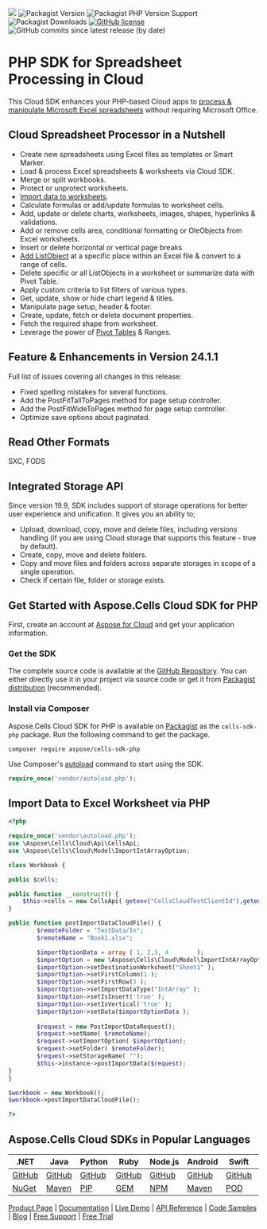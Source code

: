 ![](https://img.shields.io/badge/REST%20API-v3.0-lightgrey) ![Packagist Version](https://img.shields.io/packagist/v/aspose/cells-sdk-php) ![Packagist PHP Version Support](https://img.shields.io/packagist/php-v/aspose/cells-sdk-php) ![Packagist Downloads](https://img.shields.io/packagist/dt/aspose/cells-sdk-php) [![GitHub license](https://img.shields.io/github/license/aspose-cells-cloud/aspose-cells-cloud-java)](https://github.com/aspose-cells-cloud/aspose-cells-cloud-php/blob/master/LICENSE) ![GitHub commits since latest release (by date)](https://img.shields.io/github/commits-since/aspose-cells-cloud/aspose-cells-cloud-php/24.1.1)

# PHP SDK for Spreadsheet Processing in Cloud

This Cloud SDK enhances your PHP-based Cloud apps to [process & manipulate Microsoft Excel spreadsheets](https://products.aspose.cloud/cells/php) without requiring Microsoft Office.

## Cloud Spreadsheet Processor in a Nutshell

- Create new spreadsheets using Excel files as templates or Smart Marker.
- Load & process Excel spreadsheets & worksheets via Cloud SDK.
- Merge or split workbooks.
- Protect or unprotect worksheets.
- [Import data to worksheets](https://docs.aspose.cloud/cells/import-data-into-worksheet/).
- Calculate formulas or add/update formulas to worksheet cells.
- Add, update or delete charts, worksheets, images, shapes, hyperlinks & validations.
- Add or remove cells area, conditional formatting or OleObjects from Excel worksheets.
- Insert or delete horizontal or vertical page breaks
- [Add ListObject](https://docs.aspose.cloud/cells/working-with-list-object-or-table/) at a specific place within an Excel file & convert to a range of cells.
- Delete specific or all ListObjects in a worksheet or summarize data with Pivot Table.
- Apply custom criteria to list filters of various types.
- Get, update, show or hide chart legend & titles.
- Manipulate page setup, header & footer.
- Create, update, fetch or delete document properties.
- Fetch the required shape from worksheet.
- Leverage the power of [Pivot Tables](https://docs.aspose.cloud/cells/working-with-pivot-tables/) & Ranges.

## Feature & Enhancements in Version 24.1.1

Full list of issues covering all changes in this release:

- Fixed spelling mistakes for several functions.
- Add the PostFitTallToPages method for page setup controller.
- Add the PostFitWideToPages method for page setup controller.
- Optimize save options about paginated.

## Read Other Formats

SXC, FODS

## Integrated Storage API

Since version 19.9, SDK includes support of storage operations for better user experience and unification. It gives you an ability to;

- Upload, download, copy, move and delete files, including versions handling (if you are using Cloud storage that supports this feature - true by default).
- Create, copy, move and delete folders.
- Copy and move files and folders across separate storages in scope of a single operation.
- Check if certain file, folder or storage exists.


## Get Started with Aspose.Cells Cloud SDK for PHP

First, create an account at [Aspose for Cloud](https://dashboard.aspose.cloud/#/apps) and get your application information.

### Get the SDK

The complete source code is available at the [GitHub Repository](https://github.com/aspose-cells-cloud/aspose-cells-cloud-php). You can either directly use it in your project via source code or get it from [Packagist distribution](https://packagist.org/packages/aspose/cells-sdk-php) (recommended). 

### Install via Composer

Aspose.Cells Cloud SDK for PHP is available on [Packagist](https://packagist.org/packages/aspose/cells-sdk-php) as the `cells-sdk-php` package. Run the following command to get the package.

```console
composer require aspose/cells-sdk-php
```

Use Composer's [autoload](https://getcomposer.org/doc/00-intro.md#autoloading) command to start using the SDK.

```php
require_once('vendor/autoload.php');
```

## Import Data to Excel Worksheet via PHP

```php
<?php

require_once('vendor\autoload.php');
use \Aspose\Cells\Cloud\Api\CellsApi;
use \Aspose\Cells\Cloud\Model\ImportIntArrayOption;

class Workbook {

public $cells;

public function __construct() {
    $this->cells = new CellsApi( getenv("CellsCloudTestClientId"),getenv("CellsCloudTestClientSecret"),"v3.0",getenv("CellsCloudTestApiBaseUrl"));
}

public function postImportDataCloudFile() {
        $remoteFolder = "TestData/In";
        $remoteName = "Book1.xlsx";

        $importOptionData = array ( 1, 2,3, 4        );
        $importOption = new \Aspose\Cells\Cloud\Model\ImportIntArrayOption();
        $importOption->setDestinationWorksheet("Sheet1" ); 
        $importOption->setFirstColumn(1 ); 
        $importOption->setFirstRow(3 ); 
        $importOption->setImportDataType("IntArray" ); 
        $importOption->setIsInsert('true' ); 
        $importOption->setIsVertical('true' ); 
        $importOption->setData($importOptionData ); 
     
        $request = new PostImportDataRequest();
        $request->setName( $remoteName);
        $request->setImportOption( $importOption);
        $request->setFolder( $remoteFolder);
        $request->setStorageName( "");
        $this->instance->postImportData($request);
}
}

$workbook = new Workbook();
$workbook->postImportDataCloudFile();

?>
```

## Aspose.Cells Cloud SDKs in Popular Languages

| .NET | Java | Python | Ruby | Node.js | Android | Swift | Perl | GO |
|---|---|---|---|---|---|---|---|---|
| [GitHub](https://github.com/aspose-cells-cloud/aspose-cells-cloud-dotnet) | [GitHub](https://github.com/aspose-cells-cloud/aspose-cells-cloud-java) | [GitHub](https://github.com/aspose-cells-cloud/aspose-cells-cloud-python) | [GitHub](https://github.com/aspose-cells-cloud/aspose-cells-cloud-ruby)  | [GitHub](https://github.com/aspose-cells-cloud/aspose-cells-cloud-node) | [GitHub](https://github.com/aspose-cells-cloud/aspose-cells-cloud-android)  | [GitHub](https://github.com/aspose-cells-cloud/aspose-cells-cloud-swift) | [GitHub](https://github.com/aspose-cells-cloud/aspose-cells-cloud-perl) | [GitHub](https://github.com/aspose-cells-cloud/aspose-cells-cloud-go) |
| [NuGet](https://www.nuget.org/packages/Aspose.Cells-Cloud/) | [Maven](https://repository.aspose.cloud/webapp/#/artifacts/browse/tree/General/repo/com/aspose/aspose-cells-cloud) | [PIP](https://pypi.org/project/asposecellscloud/) | [GEM](https://rubygems.org/gems/aspose_cells_cloud)  | [NPM](https://www.npmjs.com/package/asposecellscloud) | [Maven](https://repository.aspose.cloud/webapp/#/artifacts/browse/tree/General/repo/com/aspose/aspose-cells-cloud-android) | [POD](https://cocoapods.org/pods/AsposeCellsCloud) |  [CPAN](https://metacpan.org/release/AsposeCellsCloud-CellsApi) | [GO](https://pkg.go.dev/github.com/aspose-cells-cloud/aspose-cells-cloud-go/v20?tab=overview) |


[Product Page](https://products.aspose.cloud/cells/php) | [Documentation](https://docs.aspose.cloud/cells/) | [Live Demo](https://products.aspose.app/cells/family) | [API Reference](https://apireference.aspose.cloud/cells/) | [Code Samples](https://github.com/aspose-cells-cloud/aspose-cells-cloud-php/tree/master/test/Api) | [Blog](https://blog.aspose.cloud/category/cells/) | [Free Support](https://forum.aspose.cloud/c/cells) | [Free Trial](https://dashboard.aspose.cloud/#/apps)

